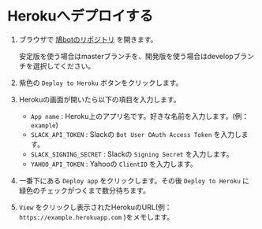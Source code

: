 # Herokuへデプロイする

1. ブラウザで [鳩botのリポジトリ](https://github.com/dev-hato/hato-bot/tree/master) を開きます。

    安定版を使う場合はmasterブランチを、開発版を使う場合はdevelopブランチを選択してください。

1. 紫色の `Deploy to Heroku` ボタンをクリックします。

1. Herokuの画面が開いたら以下の項目を入力します。
    * `App name` : Heroku上のアプリ名です。好きな名前を入力します。(例： `example`)
    * `SLACK_API_TOKEN` : Slackの `Bot User OAuth Access Token` を入力します。
    * `SLACK_SIGNING_SECRET` : Slackの `Signing Secret` を入力します。
    * `YAHOO_API_TOKEN` : Yahooの `ClientID` を入力します。

1. 一番下にある `Deploy app` をクリックします。その後 `Deploy to Heroku` に緑色のチェックがつくまで数分待ちます。

1. `View` をクリックし表示されたHerokuのURL(例： `https://example.herokuapp.com` )をメモします。
